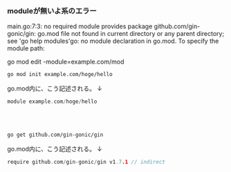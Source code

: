 ### moduleが無いよ系のエラー
main.go:7:3: no required module provides package github.com/gin-gonic/gin: go.mod file not found in current directory or any parent directory; see 'go help modules'go: no module declaration in go.mod. To specify the module path:

go mod edit -module=example.com/mod



```bash
go mod init example.com/hoge/hello
```

go.mod内に、こう記述される。
↓
```go
module example.com/hoge/hello
```


<br><br>
```bash
go get github.com/gin-gonic/gin   
```


go.mod内に、こう記述される。
↓
```go
require github.com/gin-gonic/gin v1.7.1 // indirect
```
